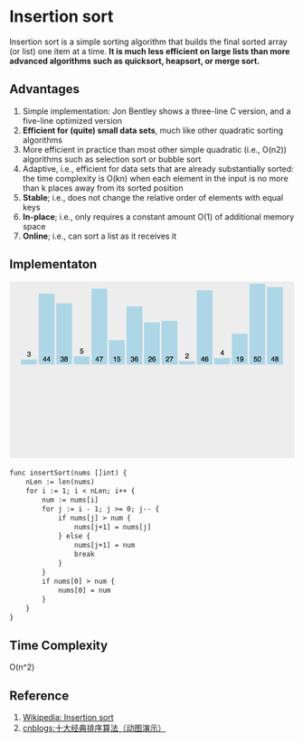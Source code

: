 # Insertion sort

Insertion sort is a simple sorting algorithm that builds the final sorted array (or list) one item at a time. **It is much less efficient on large lists than more advanced algorithms such as quicksort, heapsort, or merge sort.**

## Advantages

1. Simple implementation: Jon Bentley shows a three-line C version, and a five-line optimized version
1. **Efficient for (quite) small data sets**, much like other quadratic sorting algorithms
1. More efficient in practice than most other simple quadratic (i.e., O(n2)) algorithms such as selection sort or bubble sort
1. Adaptive, i.e., efficient for data sets that are already substantially sorted: the time complexity is O(kn) when each element in the input is no more than k places away from its sorted position
1. **Stable**; i.e., does not change the relative order of elements with equal keys
1. **In-place**; i.e., only requires a constant amount O(1) of additional memory space
1. **Online**; i.e., can sort a list as it receives it

## Implementaton

![](images/sorting_algorithm/insertion/1.gif)

```
func insertSort(nums []int) {
	nLen := len(nums)
	for i := 1; i < nLen; i++ {
		num := nums[i]
		for j := i - 1; j >= 0; j-- {
			if nums[j] > num {
				nums[j+1] = nums[j]
			} else {
				nums[j+1] = num
				break
			}
		}
		if nums[0] > num {
			nums[0] = num
		}
	}
}
```

## Time Complexity

O(n^2)

## Reference

1. [Wikipedia: Insertion sort](https://en.wikipedia.org/wiki/Insertion_sort)
1. [cnblogs:十大经典排序算法（动图演示）](https://www.cnblogs.com/onepixel/p/7674659.html)